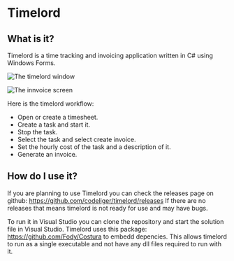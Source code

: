 # Timelord

## What is it?
Timelord is a time tracking and invoicing application written in C# using Windows Forms.

![The timelord window](http://i.imgur.com/qZPQPbz.jpg)

![The innvoice screen](http://i.imgur.com/65DEIhQ.jpg)

Here is the timelord workflow:
* Open or create a timesheet.
* Create a task and start it.
* Stop the task.
* Select the task and select create invoice.
* Set the hourly cost of the task and a description of it.
* Generate an invoice.

## How do I use it?

If you are planning to use Timelord you can check the releases page on github: https://github.com/codeliger/timelord/releases
If there are no releases that means timelord is not ready for use and may have bugs.

To run it in Visual Studio you can clone the repository and start the solution file in Visual Studio.
Timelord uses this package: https://github.com/Fody/Costura to embedd depencies.
This allows timelord to run as a single executable and not have any dll files required to run with it.
